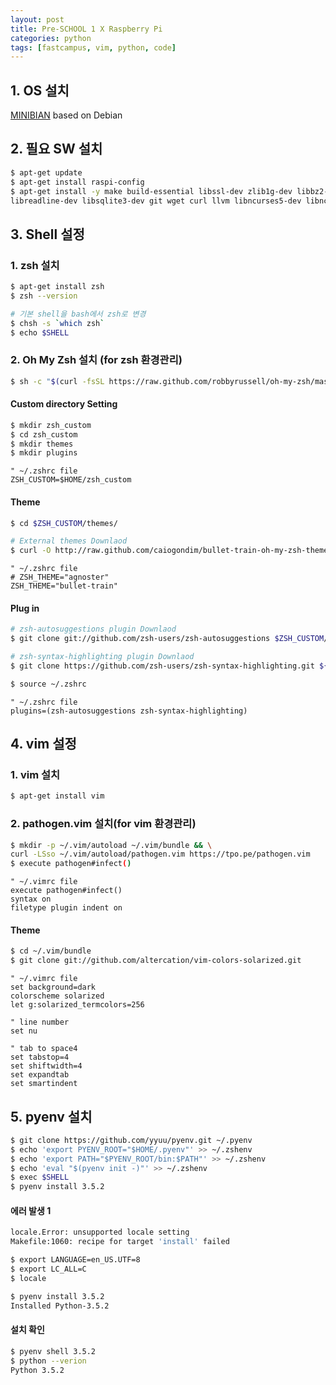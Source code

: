 ```yaml
---
layout: post
title: Pre-SCHOOL 1 X Raspberry Pi
categories: python
tags: [fastcampus, vim, python, code]
---
```


## 1. OS 설치

[MINIBIAN](https://minibianpi.wordpress.com/) based on Debian

## 2. 필요 SW 설치

```sh
$ apt-get update
$ apt-get install raspi-config
$ apt-get install -y make build-essential libssl-dev zlib1g-dev libbz2-dev \
libreadline-dev libsqlite3-dev git wget curl llvm libncurses5-dev libncursesw5-dev xz-utils
```

## 3. Shell 설정

### 1. zsh 설치

```sh
$ apt-get install zsh
$ zsh --version

# 기본 shell을 bash에서 zsh로 변경
$ chsh -s `which zsh`
$ echo $SHELL
```

### 2. Oh My Zsh 설치 (for zsh 환경관리)

```sh
$ sh -c "$(curl -fsSL https://raw.github.com/robbyrussell/oh-my-zsh/master/tools/install.sh)"
```

#### Custom directory Setting

```sh
$ mkdir zsh_custom
$ cd zsh_custom
$ mkdir themes
$ mkdir plugins
```

```vim
" ~/.zshrc file
ZSH_CUSTOM=$HOME/zsh_custom
```

#### Theme

```sh
$ cd $ZSH_CUSTOM/themes/

# External themes Downlaod
$ curl -O http://raw.github.com/caiogondim/bullet-train-oh-my-zsh-theme/master/bullet-train.zsh-theme
```

```vim
" ~/.zshrc file
# ZSH_THEME="agnoster"
ZSH_THEME="bullet-train"
```

#### Plug in

```sh
# zsh-autosuggestions plugin Downlaod
$ git clone git://github.com/zsh-users/zsh-autosuggestions $ZSH_CUSTOM/plugins/zsh-autosuggestions

# zsh-syntax-highlighting plugin Downlaod
$ git clone https://github.com/zsh-users/zsh-syntax-highlighting.git ${ZSH_CUSTOM:-~/.oh-my-zsh/custom}/plugins/zsh-syntax-highlighting

$ source ~/.zshrc
```
```vim
" ~/.zshrc file
plugins=(zsh-autosuggestions zsh-syntax-highlighting)
```




## 4. vim 설정

### 1. vim 설치

```sh
$ apt-get install vim
```



### 2. pathogen.vim 설치(for vim 환경관리)

```sh
$ mkdir -p ~/.vim/autoload ~/.vim/bundle && \
curl -LSso ~/.vim/autoload/pathogen.vim https://tpo.pe/pathogen.vim
$ execute pathogen#infect()
```

```vim
" ~/.vimrc file
execute pathogen#infect()
syntax on
filetype plugin indent on
```

#### Theme

```sh
$ cd ~/.vim/bundle
$ git clone git://github.com/altercation/vim-colors-solarized.git
```

```vim
" ~/.vimrc file
set background=dark
colorscheme solarized
let g:solarized_termcolors=256

" line number
set nu

" tab to space4
set tabstop=4
set shiftwidth=4
set expandtab
set smartindent
```

## 5. pyenv 설치

```sh
$ git clone https://github.com/yyuu/pyenv.git ~/.pyenv
$ echo 'export PYENV_ROOT="$HOME/.pyenv"' >> ~/.zshenv
$ echo 'export PATH="$PYENV_ROOT/bin:$PATH"' >> ~/.zshenv
$ echo 'eval "$(pyenv init -)"' >> ~/.zshenv
$ exec $SHELL
$ pyenv install 3.5.2
```

#### 에러 발생 1

```sh
locale.Error: unsupported locale setting
Makefile:1060: recipe for target 'install' failed

$ export LANGUAGE=en_US.UTF=8
$ export LC_ALL=C
$ locale

$ pyenv install 3.5.2
Installed Python-3.5.2
```

#### 설치 확인

``` sh
$ pyenv shell 3.5.2
$ python --verion
Python 3.5.2
```

